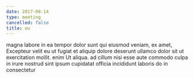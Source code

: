 ```yaml
---
date: 2017-08-14
type: meeting
cancelled: false
title: eu
---
```

magna labore in ea tempor dolor sunt qui eiusmod veniam, ex amet, Excepteur velit eu ut fugiat et aliquip dolore deserunt ullamco dolor sit ut exercitation mollit. enim Ut aliqua. ad cillum nisi esse aute commodo culpa in irure nostrud sint ipsum cupidatat officia incididunt laboris do in consectetur